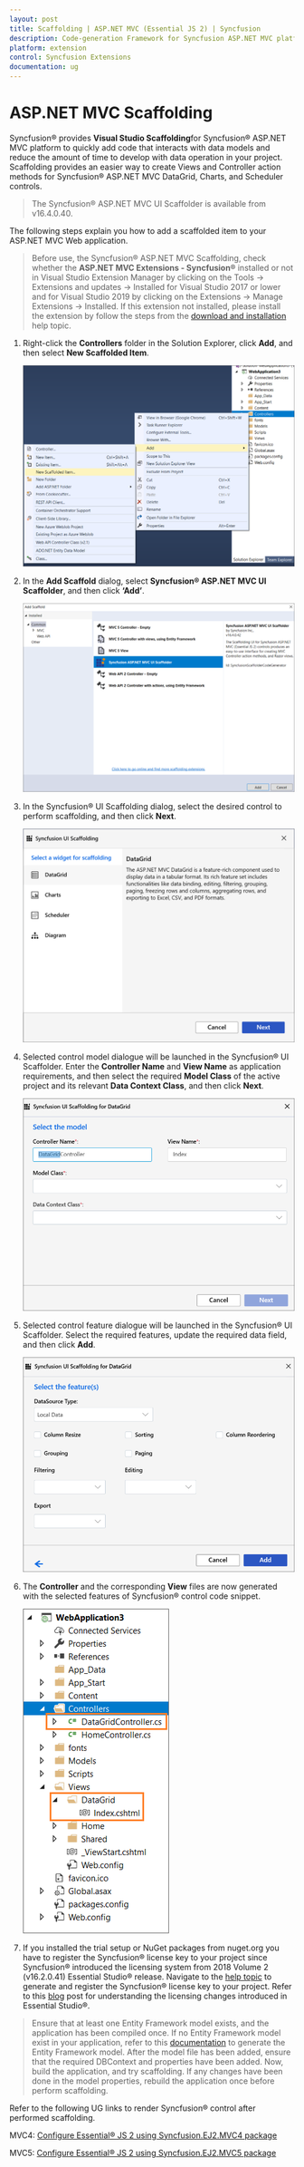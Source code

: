 ```yaml
---
layout: post
title: Scaffolding | ASP.NET MVC (Essential JS 2) | Syncfusion
description: Code-generation Framework for Syncfusion ASP.NET MVC platform to quickly create the Controller and Views in a short time.
platform: extension
control: Syncfusion Extensions
documentation: ug
---
```


# ASP.NET MVC Scaffolding

Syncfusion® provides **Visual Studio Scaffolding**for Syncfusion® ASP.NET MVC platform to quickly add code that interacts with data models and reduce the amount of time to develop with data operation in your project. Scaffolding provides an easier way to create Views and Controller action methods for Syncfusion® ASP.NET MVC DataGrid, Charts, and Scheduler controls.

> The Syncfusion® ASP.NET MVC UI Scaffolder is available from v16.4.0.40.

The following steps explain you how to add a scaffolded item to your ASP.NET MVC Web application.

> Before use, the Syncfusion® ASP.NET MVC Scaffolding, check whether the **ASP.NET MVC Extensions - Syncfusion®** installed or not in Visual Studio Extension Manager by clicking on the Tools -> Extensions and updates -> Installed for Visual Studio 2017 or lower and for Visual Studio 2019 by clicking on the Extensions -> Manage Extensions -> Installed. If this extension not installed, please install the extension by follow the steps from the [download and installation](https://ej2.syncfusion.com/aspnetmvc/documentation/visual-studio-integration/VS2019-Extensions/download-and-installation/) help topic.

1. Right-click the **Controllers** folder in the Solution Explorer, click **Add**, and then select **New Scaffolded Item**.

    ![scaffolding item](images/scaffold-item.png)

2. In the **Add Scaffold** dialog, select **Syncfusion® ASP.NET MVC UI Scaffolder**, and then click **‘Add’**.

    ![syncfusion aspnetmvc ui scaffolder](images/mvc-ui-scaffolder.png)

3. In the Syncfusion® UI Scaffolding dialog, select the desired control to perform scaffolding, and then click **Next**.

    ![syncfusion ui scaffolding](images/syncfusion-ui-scaffolding.png)

4. Selected control model dialogue will be launched in the Syncfusion® UI Scaffolder. Enter the **Controller Name** and **View Name** as application requirements, and then select the required **Model Class** of the active project and its relevant **Data Context Class**, and then click **Next**.

    ![syncfusion ui scaffolding for datagrid](images/ui-scaffolding-datagrid.png)

5. Selected control feature dialogue will be launched in the Syncfusion® UI Scaffolder. Select the required features, update the required data field, and then click **Add**.

    ![syncfusion scaffolding add button](images/scaffolding-add-button.png)

6. The **Controller** and the corresponding **View** files are now generated with the selected features of Syncfusion® control code snippet.

    ![controllers](images/controllers-view.png)

7. If you installed the trial setup or NuGet packages from nuget.org you have to register the Syncfusion® license key to your project since Syncfusion® introduced the licensing system from 2018 Volume 2 (v16.2.0.41) Essential Studio® release. Navigate to the [help topic](https://help.syncfusion.com/common/essential-studio/licensing/license-key#how-to-generate-syncfusion-license-key) to generate and register the Syncfusion® license key to your project. Refer to this [blog](https://blog.syncfusion.com/post/Whats-New-in-2018-Volume-2-Licensing-Changes-in-the-1620x-Version-of-Essential-Studio.aspx?_ga=2.11237684.1233358434.1587355730-230058891.1567654773) post for understanding the licensing changes introduced in Essential Studio®.

> Ensure that at least one Entity Framework model exists, and the application has been compiled once. If no Entity Framework model exist in your application, refer to this [documentation](https://docs.microsoft.com/en-us/aspnet/mvc/overview/getting-started/database-first-development/creating-the-web-application#generate-the-models) to generate the Entity Framework model. After the model file has been added, ensure that the required DBContext and properties have been added. Now, build the application, and try scaffolding. If any changes have been done in the model properties, rebuild the application once before perform scaffolding.

Refer to the following UG links to render Syncfusion® control after performed scaffolding.

MVC4: [Configure Essential® JS 2 using Syncfusion.EJ2.MVC4 package](https://ej2.syncfusion.com/aspnetmvc/documentation/getting-started/visual-studio-2017/#configure-essential-js-2-in-the-application-1)

MVC5: [Configure Essential® JS 2 using Syncfusion.EJ2.MVC5 package](https://ej2.syncfusion.com/aspnetmvc/documentation/getting-started/visual-studio-2017/#configure-essential-js-2-in-the-application)
